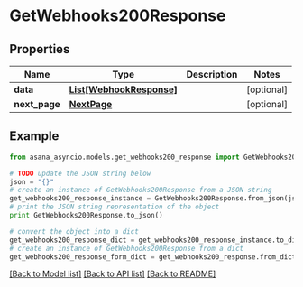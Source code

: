 # GetWebhooks200Response


## Properties

Name | Type | Description | Notes
------------ | ------------- | ------------- | -------------
**data** | [**List[WebhookResponse]**](WebhookResponse.md) |  | [optional] 
**next_page** | [**NextPage**](NextPage.md) |  | [optional] 

## Example

```python
from asana_asyncio.models.get_webhooks200_response import GetWebhooks200Response

# TODO update the JSON string below
json = "{}"
# create an instance of GetWebhooks200Response from a JSON string
get_webhooks200_response_instance = GetWebhooks200Response.from_json(json)
# print the JSON string representation of the object
print GetWebhooks200Response.to_json()

# convert the object into a dict
get_webhooks200_response_dict = get_webhooks200_response_instance.to_dict()
# create an instance of GetWebhooks200Response from a dict
get_webhooks200_response_form_dict = get_webhooks200_response.from_dict(get_webhooks200_response_dict)
```
[[Back to Model list]](../README.md#documentation-for-models) [[Back to API list]](../README.md#documentation-for-api-endpoints) [[Back to README]](../README.md)


